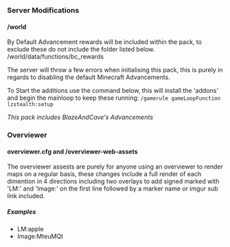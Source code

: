 ### Server Modifications
#### /world

By Default Advancement rewards will be included within the pack, to exclude these do not include the folder listed below.
/world/data/functions/bc_rewards

The server will throw a few errors when initialising this pack, this is purely in regards to disabling the default Minecraft Advancements.

To Start the additions use the command below, this will install the 'addons' and begin the mainloop to keep these running:
`/gamerule gameLoopFunction lzstealth:setup`

_This pack includes BlazeAndCave's Advancements_


### Overviewer
#### overviewer.cfg and /overviewer-web-assets

The overviewer assests are purely for anyone using an overviewer to render maps on a regular basis, these changes include a full render of each dimention in 4 directions including two overlays to add signed marked with 'LM:' and 'Image:' on the first line followed by a marker name or imgur sub link included.

##### Examples
* LM:apple
* Image:MteuMQt
